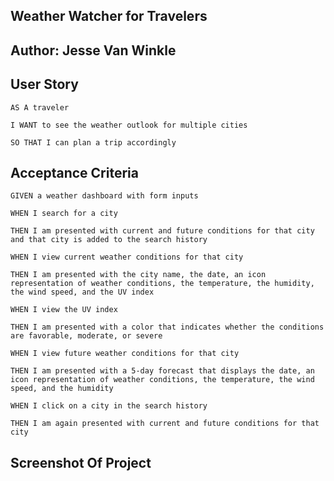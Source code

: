 ## Weather Watcher for Travelers
## Author: Jesse Van Winkle

## User Story
    AS A traveler

    I WANT to see the weather outlook for multiple cities

    SO THAT I can plan a trip accordingly

## Acceptance Criteria
    GIVEN a weather dashboard with form inputs

    WHEN I search for a city

    THEN I am presented with current and future conditions for that city and that city is added to the search history

    WHEN I view current weather conditions for that city

    THEN I am presented with the city name, the date, an icon representation of weather conditions, the temperature, the humidity, the wind speed, and the UV index

    WHEN I view the UV index

    THEN I am presented with a color that indicates whether the conditions are favorable, moderate, or severe

    WHEN I view future weather conditions for that city

    THEN I am presented with a 5-day forecast that displays the date, an icon representation of weather conditions, the temperature, the wind speed, and the humidity

    WHEN I click on a city in the search history

    THEN I am again presented with current and future conditions for that city

## Screenshot Of Project
